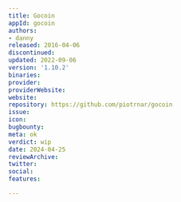 ```yaml
---
title: Gocoin
appId: gocoin
authors:
- danny
released: 2016-04-06
discontinued: 
updated: 2022-09-06
version: '1.10.2'
binaries: 
provider: 
providerWebsite: 
website: 
repository: https://github.com/piotrnar/gocoin
issue: 
icon: 
bugbounty: 
meta: ok
verdict: wip
date: 2024-04-25
reviewArchive: 
twitter: 
social: 
features: 

---
```


